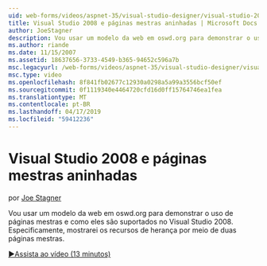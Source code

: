 ```yaml
---
uid: web-forms/videos/aspnet-35/visual-studio-designer/visual-studio-2008-and-nested-masterpages
title: Visual Studio 2008 e páginas mestras aninhadas | Microsoft Docs
author: JoeStagner
description: Vou usar um modelo da web em oswd.org para demonstrar o uso de páginas mestras e como eles são suportados no Visual Studio 2008. Especificamente, mostrarei th...
ms.author: riande
ms.date: 11/15/2007
ms.assetid: 18637656-3733-4549-b365-94652c596a7b
msc.legacyurl: /web-forms/videos/aspnet-35/visual-studio-designer/visual-studio-2008-and-nested-masterpages
msc.type: video
ms.openlocfilehash: 8f841fb02677c12930a0298a5a99a3556bcf50ef
ms.sourcegitcommit: 0f1119340e4464720cfd16d0ff15764746ea1fea
ms.translationtype: MT
ms.contentlocale: pt-BR
ms.lasthandoff: 04/17/2019
ms.locfileid: "59412236"
---
```

# <a name="visual-studio-2008-and-nested-masterpages"></a>Visual Studio 2008 e páginas mestras aninhadas

por [Joe Stagner](https://github.com/JoeStagner)

Vou usar um modelo da web em oswd.org para demonstrar o uso de páginas mestras e como eles são suportados no Visual Studio 2008. Especificamente, mostrarei os recursos de herança por meio de duas páginas mestras.

[&#9654;Assista ao vídeo (13 minutos)](https://channel9.msdn.com/Blogs/ASP-NET-Site-Videos/visual-studio-2008-and-nested-masterpages)
